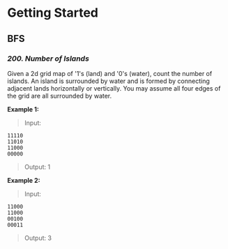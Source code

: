 # Getting Started

## BFS

### *200. Number of Islands*

Given a 2d grid map of '1's (land) and '0's (water), count the number of islands. An island is surrounded by water and is formed by connecting adjacent lands horizontally or vertically. You may assume all four edges of the grid are all surrounded by water.

**Example 1:**

>Input:

```
11110
11010
11000
00000
```

>Output: 1

**Example 2:**

>Input:

```
11000
11000
00100
00011
```
>Output: 3
